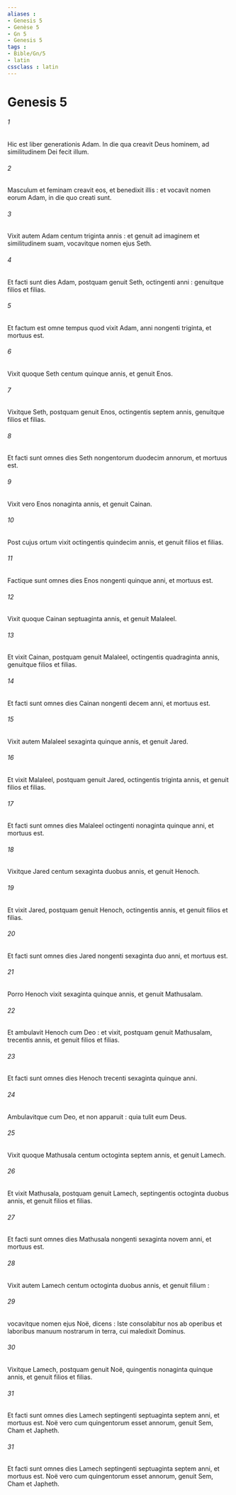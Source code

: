 ```yaml
---
aliases : 
- Genesis 5
- Genèse 5
- Gn 5
- Genesis 5
tags : 
- Bible/Gn/5
- latin
cssclass : latin
---
```


# Genesis 5

###### 1
Hic est liber generationis Adam. In die qua creavit Deus hominem, ad similitudinem Dei fecit illum.
###### 2
Masculum et feminam creavit eos, et benedixit illis : et vocavit nomen eorum Adam, in die quo creati sunt.
###### 3
Vixit autem Adam centum triginta annis : et genuit ad imaginem et similitudinem suam, vocavitque nomen ejus Seth.
###### 4
Et facti sunt dies Adam, postquam genuit Seth, octingenti anni : genuitque filios et filias.
###### 5
Et factum est omne tempus quod vixit Adam, anni nongenti triginta, et mortuus est.
###### 6
Vixit quoque Seth centum quinque annis, et genuit Enos.
###### 7
Vixitque Seth, postquam genuit Enos, octingentis septem annis, genuitque filios et filias.
###### 8
Et facti sunt omnes dies Seth nongentorum duodecim annorum, et mortuus est.
###### 9
Vixit vero Enos nonaginta annis, et genuit Cainan.
###### 10
Post cujus ortum vixit octingentis quindecim annis, et genuit filios et filias.
###### 11
Factique sunt omnes dies Enos nongenti quinque anni, et mortuus est.
###### 12
Vixit quoque Cainan septuaginta annis, et genuit Malaleel.
###### 13
Et vixit Cainan, postquam genuit Malaleel, octingentis quadraginta annis, genuitque filios et filias.
###### 14
Et facti sunt omnes dies Cainan nongenti decem anni, et mortuus est.
###### 15
Vixit autem Malaleel sexaginta quinque annis, et genuit Jared.
###### 16
Et vixit Malaleel, postquam genuit Jared, octingentis triginta annis, et genuit filios et filias.
###### 17
Et facti sunt omnes dies Malaleel octingenti nonaginta quinque anni, et mortuus est.
###### 18
Vixitque Jared centum sexaginta duobus annis, et genuit Henoch.
###### 19
Et vixit Jared, postquam genuit Henoch, octingentis annis, et genuit filios et filias.
###### 20
Et facti sunt omnes dies Jared nongenti sexaginta duo anni, et mortuus est.
###### 21
Porro Henoch vixit sexaginta quinque annis, et genuit Mathusalam.
###### 22
Et ambulavit Henoch cum Deo : et vixit, postquam genuit Mathusalam, trecentis annis, et genuit filios et filias.
###### 23
Et facti sunt omnes dies Henoch trecenti sexaginta quinque anni.
###### 24
Ambulavitque cum Deo, et non apparuit : quia tulit eum Deus.
###### 25
Vixit quoque Mathusala centum octoginta septem annis, et genuit Lamech.
###### 26
Et vixit Mathusala, postquam genuit Lamech, septingentis octoginta duobus annis, et genuit filios et filias.
###### 27
Et facti sunt omnes dies Mathusala nongenti sexaginta novem anni, et mortuus est.
###### 28
Vixit autem Lamech centum octoginta duobus annis, et genuit filium :
###### 29
vocavitque nomen ejus Noë, dicens : Iste consolabitur nos ab operibus et laboribus manuum nostrarum in terra, cui maledixit Dominus.
###### 30
Vixitque Lamech, postquam genuit Noë, quingentis nonaginta quinque annis, et genuit filios et filias.
###### 31
Et facti sunt omnes dies Lamech septingenti septuaginta septem anni, et mortuus est. Noë vero cum quingentorum esset annorum, genuit Sem, Cham et Japheth.
###### 31
Et facti sunt omnes dies Lamech septingenti septuaginta septem anni, et mortuus est. Noë vero cum quingentorum esset annorum, genuit Sem, Cham et Japheth.
